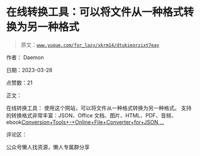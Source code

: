 # 在线转换工具：可以将文件从一种格式转换为另一种格式

> 原文：[`www.yuque.com/for_lazy/xkrm14/dtukieorzixt7eay`](https://www.yuque.com/for_lazy/xkrm14/dtukieorzixt7eay)



作者： Daemon



日期：2023-03-28



点赞数：21

<ne-card data-card-name="hr" data-card-type="block" id="Xbgvs" data-event-boundary="card">

正文：



在线转换工具： 使用这个网站，可以将文件从一种格式转换为另一种格式。 支持的转换格式非常丰富：JSON、Office 文档、图片、HTML、PDF、音频、ebook[Conversion+Tools+-+Online+File+Converter+for+JSON,...](https://conversiontools.io)

<ne-card data-card-name="hr" data-card-type="block" id="eJBIE" data-event-boundary="card">

评论区：

<ne-card data-card-name="hr" data-card-type="block" id="F7AJ5" data-event-boundary="card">

公众号懒人找资源，懒人专属群分享

</ne-card></ne-card></ne-card>